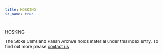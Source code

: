 ```yaml
---
title: HOSKING
is_name: true

---
```


HOSKING


The Stoke Climsland Parish Archive holds material under this index entry. To find out more please [contact us](/contact/)
